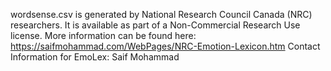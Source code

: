 wordsense.csv is generated by National Research Council Canada (NRC) researchers. It is available as part of a Non-Commercial Research Use license. More information can be found here:
https://saifmohammad.com/WebPages/NRC-Emotion-Lexicon.htm
Contact Information for EmoLex: Saif Mohammad
